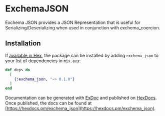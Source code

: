 # ExchemaJSON

Exchema JSON provides a JSON Representation that is useful
for Serializing/Deserializing when used in conjunction with exchema_coercion.

## Installation

If [available in Hex](https://hex.pm/docs/publish), the package can be installed
by adding `exchema_json` to your list of dependencies in `mix.exs`:

```elixir
def deps do
  [
    {:exchema_json, "~> 0.1.0"}
  ]
end
```

Documentation can be generated with [ExDoc](https://github.com/elixir-lang/ex_doc)
and published on [HexDocs](https://hexdocs.pm). Once published, the docs can
be found at [https://hexdocs.pm/exchema_json](https://hexdocs.pm/exchema_json).

